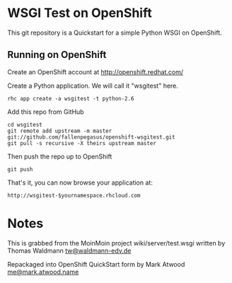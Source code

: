 WSGI Test on OpenShift
======================

This git repository is a Quickstart for a simple Python WSGI on OpenShift.

Running on OpenShift
----------------------------

Create an OpenShift account at http://openshift.redhat.com/

Create a Python application. We will call it "wsgitest" here.

    rhc app create -a wsgitest -t python-2.6

Add this repo from GitHub

    cd wsgitest
    git remote add upstream -m master git://github.com/fallenpegasus/openshift-wsgitest.git
    git pull -s recursive -X theirs upstream master
    
Then push the repo up to OpenShift

    git push

That's it, you can now browse your application at:

    http://wsgitest-$yournamespace.rhcloud.com

Notes
=====

This is grabbed from the MoinMoin project wiki/server/test.wsgi
written by Thomas Waldmann <tw@waldmann-edv.de>

Repackaged into OpenShift QuickStart form by Mark Atwood <me@mark.atwood.name>

